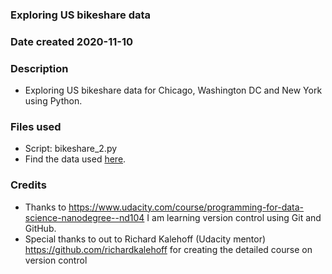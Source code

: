 ### **Exploring US bikeshare data**

### Date created **2020-11-10**

### Description
* Exploring US bikeshare data for Chicago, Washington DC and New York using Python.

### Files used
* Script: bikeshare_2.py
* Find the data used [here](https://drive.google.com/file/d/1km4EggJaSvHos_7KKFuHoJxbh-StyM4G/view?usp=sharing).

### Credits
* Thanks to https://www.udacity.com/course/programming-for-data-science-nanodegree--nd104 I am learning version control using Git and GitHub.
* Special thanks to out to Richard Kalehoff (Udacity mentor) https://github.com/richardkalehoff for creating the detailed course on version control
